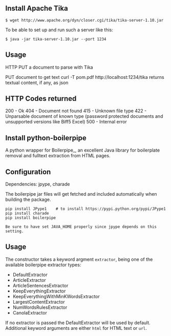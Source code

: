 
**Install Apache Tika**
--------------------
```
$ wget http://www.apache.org/dyn/closer.cgi/tika/tika-server-1.10.jar
```

To be able to set up and run such a server like this:
```
$ java -jar tika-server-1.10.jar --port 1234
```
Usage
-----
HTTP PUT a document to parse with Tika
  			
  PUT document to get text
	curl -T pom.pdf http://localhost:1234/tika
		returns textual content, if any, as json
  

HTTP Codes returned
-------------------
200 - Ok
404 - Document not found
415 - Unknown file type
422 - Unparsable document of known type (password protected documents and unsupported versions like Biff5 Excel)
500 - Internal error

Install python-boilerpipe
-------------------------

A python wrapper for Boilerpipe_, an excellent Java library for boilerplate removal and fulltext extraction from HTML pages. 

Configuration
-------------

Dependencies:
jpype, charade

The boilerpipe jar files will get fetched and included automatically when building the package.
```
pip install JPype1    # to install https://pypi.python.org/pypi/JPype1
pip install charade
pip install boilerpipe

Be sure to have set JAVA_HOME properly since jpype depends on this setting.
```

Usage
-----

The constructor takes a keyword argment ``extractor``, being one of the available boilerpipe extractor types:

- DefaultExtractor
- ArticleExtractor
- ArticleSentencesExtractor
- KeepEverythingExtractor
- KeepEverythingWithMinKWordsExtractor
- LargestContentExtractor
- NumWordsRulesExtractor
- CanolaExtractor

If no extractor is passed the DefaultExtractor will be used by default. Additional keyword arguments are either ``html`` for HTML text or ``url``.